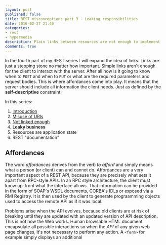 ```yaml
---
layout: post
published: false
title: REST misconceptions part 3 - Leaking responsibilities
date: 2016-02-27 21:40
categories:
- rest
- hypermedia
description: Plain links between resources are not enough to implement a rich REST client. The server must supply the clients with a comprehensive metadata about resources and their affordances
comments: true
---
```


In the fourth part of my REST series I will expand the idea of links. Links are just a stepping stone no matter how important.
Simple links aren't enough for the client to interact with the server. After all how is it going to know when to `POST`
and when to `PUT` or what are the required parameters and request bodies. This is where affordances come into play. It
means that the server should include all information the client needs. Just as defined by the **self-descriptive** constraint.

<!--more-->

In this series:

1. [Introduction](/blog/2016/02/rest-misconceptions-0)
1. [Misuse of URIs](/blog/2016/02/rest-misconceptions-1)
1. [Not linked enough](/blog/2016/02/rest-misconceptions-2)
1. **Leaky business**
1. Resources are application state
1. REST "documentation"

## Affordances

The word *affordances* derives from the verb *to afford* and simply means what a person (or client) can and cannot do. 
Affordances are a very important aspect of a REST API, because they are precisely what sets it apart from RPC-style APIs.
In an RPC style architecture, the client must know up-front what the interface allows. That information can be provided in
the form of SOAP's WSDL documents, CORBA's IDLs or exposed via a RMI Registry. It is then used by the client to generate 
prograamming objects used to access the remote API as if it was local.

Problems arise when the API evolves, because old clients are at risk of breaking until they are updated with an updated
version of API description. This is not how the Web works. Human browsable HTML document encapsulate all possible interactions
so when the *API* of any given web page changes, it's not necessary to perform any action. A `<form>` for example simply
displays an additional
